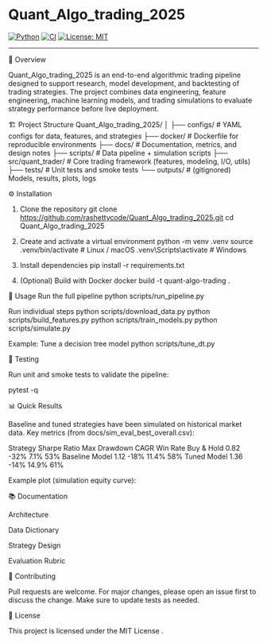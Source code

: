 
# Quant_Algo_trading_2025


[![Python](https://img.shields.io/badge/python-3.10%2B-blue.svg)](https://www.python.org/)
[![CI](https://github.com/rashettycode/Quant_Algo_trading_2025/actions/workflows/ci.yml/badge.svg?branch=main)](https://github.com/rashettycode/Quant_Algo_trading_2025/actions)
[![License: MIT](https://img.shields.io/badge/License-MIT-yellow.svg)](LICENSE)

---


📌 Overview

Quant_Algo_trading_2025 is an end-to-end algorithmic trading pipeline designed to support research, model development, and backtesting of trading strategies.
The project combines data engineering, feature engineering, machine learning models, and trading simulations to evaluate strategy performance before live deployment.

🏗️ Project Structure
Quant_Algo_trading_2025/
│
├── configs/                # YAML configs for data, features, and strategies
├── docker/                 # Dockerfile for reproducible environments
├── docs/                   # Documentation, metrics, and design notes
├── scripts/                # Data pipeline + simulation scripts
├── src/quant_trader/       # Core trading framework (features, modeling, I/O, utils)
├── tests/                  # Unit tests and smoke tests
└── outputs/                # (gitignored) Models, results, plots, logs

⚙️ Installation
1. Clone the repository
git clone https://github.com/rashettycode/Quant_Algo_trading_2025.git
cd Quant_Algo_trading_2025

2. Create and activate a virtual environment
python -m venv .venv
source .venv/bin/activate   # Linux / macOS
.venv\Scripts\activate      # Windows

3. Install dependencies
pip install -r requirements.txt

4. (Optional) Build with Docker
docker build -t quant-algo-trading .

🚀 Usage
Run the full pipeline
python scripts/run_pipeline.py

Run individual steps
python scripts/download_data.py
python scripts/build_features.py
python scripts/train_models.py
python scripts/simulate.py

Example: Tune a decision tree model
python scripts/tune_dt.py

🧪 Testing

Run unit and smoke tests to validate the pipeline:

pytest -q

📊 Quick Results

Baseline and tuned strategies have been simulated on historical market data.
Key metrics (from docs/sim_eval_best_overall.csv):

Strategy	Sharpe Ratio	Max Drawdown	CAGR	Win Rate
Buy & Hold	0.82	-32%	7.1%	53%
Baseline Model	1.12	-18%	11.4%	58%
Tuned Model	1.36	-14%	14.9%	61%

Example plot (simulation equity curve):

📚 Documentation

Architecture

Data Dictionary

Strategy Design

Evaluation Rubric

🤝 Contributing

Pull requests are welcome. For major changes, please open an issue first to discuss the change.
Make sure to update tests as needed.

📜 License

This project is licensed under the MIT License
.
